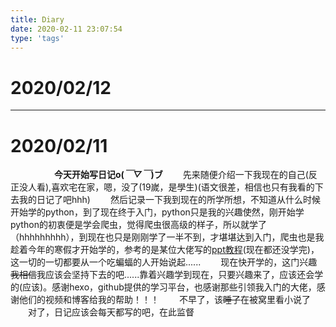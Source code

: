 ```yaml
---
title: Diary
date: 2020-02-11 23:07:54
type: 'tags'
---
```


# 2020/02/12

----

# 2020/02/11
&emsp;&emsp;&emsp;&emsp;&emsp;**今天开始写日记o(*￣▽￣*)ブ**
&emsp;&emsp;先来随便介绍一下我现在的自己(反正没人看),喜欢宅在家，嗯，没了(19嵗，是學生)(语文很差，相信也只有我看的下去我的日记了吧hhh)
&emsp;&emsp;然后记录一下我到现在的所学所想，不知道从什么时候开始学的python，到了现在终于入门，python只是我的兴趣使然，刚开始学python的初衷便是学会爬虫，觉得爬虫很高级的样子，所以就学了（hhhhhhhhh），到现在也只是刚刚学了一半不到，才堪堪达到入门，爬虫也是我趁着今年的寒假才开始学的，参考的是某位大佬写的[ppt教程](https://github.com/kingname/SourceCodeOfBook)(现在都还没学完)，这一切的一切都要从一个吃蝙蝠的人开始说起......
&emsp;&emsp;现在快开学的，这门兴趣~~我相信~~我应该会坚持下去的吧......靠着兴趣学到现在，只要兴趣来了，应该还会学的(应该)。感谢hexo，github提供的学习平台，也感谢那些引领我入门的大佬，感谢他们的视频和博客给我的帮助！！！
&emsp;&emsp;不早了，该~~睡了~~在被窝里看小说了
&emsp;&emsp;对了，日记应该会每天都写的吧，在此监督
